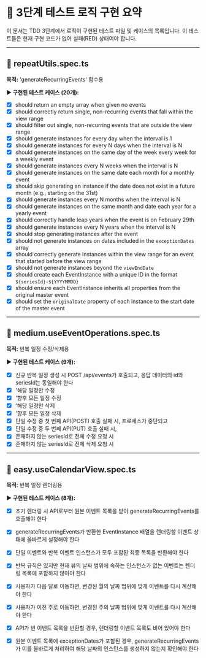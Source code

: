 # 📝 3단계 테스트 로직 구현 요약

이 문서는 TDD 3단계에서 로직이 구현된 테스트 파일 및 케이스의 목록입니다. 이 테스트들은 현재 구현 코드가 없어 실패(RED) 상태여야 합니다.

---
## 🧪 repeatUtils.spec.ts 
**목적:** 'generateRecurringEvents' 함수용

**▶️ 구현된 테스트 케이스 (20개):**
* [x] should return an empty array when given no events
* [x] should correctly return single, non-recurring events that fall within the view range
* [x] should filter out single, non-recurring events that are outside the view range
* [x] should generate instances for every day when the interval is 1
* [x] should generate instances for every N days when the interval is N
* [x] should generate instances on the same day of the week every week for a weekly event
* [x] should generate instances every N weeks when the interval is N
* [x] should generate instances on the same date each month for a monthly event
* [x] should skip generating an instance if the date does not exist in a future month (e.g., starting on the 31st)
* [x] should generate instances every N months when the interval is N
* [x] should generate instances on the same month and date each year for a yearly event
* [x] should correctly handle leap years when the event is on February 29th
* [x] should generate instances every N years when the interval is N
* [x] should stop generating instances after the event
* [x] should not generate instances on dates included in the `exceptionDates` array
* [x] should correctly generate instances within the view range for an event that started before the view range
* [x] should not generate instances beyond the `viewEndDate`
* [x] should create each EventInstance with a unique ID in the format `${seriesId}-${YYYYMMDD}`
* [x] should ensure each EventInstance inherits all properties from the original master event
* [x] should set the `originalDate` property of each instance to the start date of the master event

---
## 🧪 medium.useEventOperations.spec.ts 
**목적:** 반복 일정 수정/삭제용

**▶️ 구현된 테스트 케이스 (9개):**
* [x] 신규 반복 일정 생성 시 POST /api/events가 호출되고, 응답 데이터의 id와 seriesId는 동일해야 한다
* [x] '해당 일정만 수정
* [x] '향후 모든 일정 수정
* [x] '해당 일정만 삭제
* [x] '향후 모든 일정 삭제
* [x] 단일 수정 중 첫 번째 API(POST) 호출 실패 시, 프로세스가 중단되고 
* [x] 단일 수정 중 두 번째 API(PUT) 호출 실패 시, 
* [x] 존재하지 않는 seriesId로 전체 수정 요청 시 
* [x] 존재하지 않는 seriesId로 전체 삭제 요청 시 

---
## 🧪 easy.useCalendarView.spec.ts 
**목적:** 반복 일정 렌더링용

**▶️ 구현된 테스트 케이스 (8개):**
* [x] 초기 렌더링 시 API로부터 원본 이벤트 목록을 받아 generateRecurringEvents를 호출해야 한다
* [x] generateRecurringEvents가 반환한 EventInstance 배열을 렌더링할 이벤트 상태에 올바르게 설정해야 한다
* [x] 단일 이벤트와 반복 이벤트 인스턴스가 모두 포함된 최종 목록을 반환해야 한다
* [x] 반복 규칙은 있지만 현재 뷰의 날짜 범위에 속하는 인스턴스가 없는 이벤트는 렌더링 목록에 포함하지 않아야 한다
* [x] 사용자가 다음 달로 이동하면, 변경된 월의 날짜 범위에 맞게 이벤트를 다시 계산해야 한다
* [x] 사용자가 이전 주로 이동하면, 변경된 주의 날짜 범위에 맞게 이벤트를 다시 계산해야 한다
* [x] API가 빈 이벤트 목록을 반환할 경우, 렌더링할 이벤트 목록도 비어 있어야 한다
* [x] 원본 이벤트 목록에 exceptionDates가 포함된 경우, generateRecurringEvents가 이를 올바르게 처리하여 해당 날짜의 인스턴스를 생성하지 않는지 확인해야 한다

